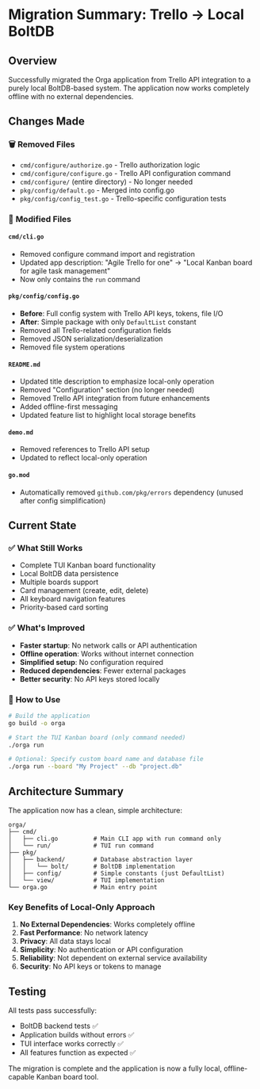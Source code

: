 # Migration Summary: Trello → Local BoltDB

## Overview

Successfully migrated the Orga application from Trello API integration to a purely local BoltDB-based system. The application now works completely offline with no external dependencies.

## Changes Made

### 🗑️ **Removed Files**
- `cmd/configure/authorize.go` - Trello authorization logic
- `cmd/configure/configure.go` - Trello API configuration command  
- `cmd/configure/` (entire directory) - No longer needed
- `pkg/config/default.go` - Merged into config.go
- `pkg/config/config_test.go` - Trello-specific configuration tests

### 📝 **Modified Files**

#### `cmd/cli.go`
- Removed configure command import and registration
- Updated app description: "Agile Trello for one" → "Local Kanban board for agile task management"
- Now only contains the `run` command

#### `pkg/config/config.go`
- **Before**: Full config system with Trello API keys, tokens, file I/O
- **After**: Simple package with only `DefaultList` constant
- Removed all Trello-related configuration fields
- Removed JSON serialization/deserialization
- Removed file system operations

#### `README.md`
- Updated title description to emphasize local-only operation
- Removed "Configuration" section (no longer needed)
- Removed Trello API integration from future enhancements
- Added offline-first messaging
- Updated feature list to highlight local storage benefits

#### `demo.md`
- Removed references to Trello API setup
- Updated to reflect local-only operation

#### `go.mod`
- Automatically removed `github.com/pkg/errors` dependency (unused after config simplification)

## Current State

### ✅ **What Still Works**
- Complete TUI Kanban board functionality
- Local BoltDB data persistence
- Multiple boards support
- Card management (create, edit, delete)
- All keyboard navigation features
- Priority-based card sorting

### ✅ **What's Improved**
- **Faster startup**: No network calls or API authentication
- **Offline operation**: Works without internet connection
- **Simplified setup**: No configuration required
- **Reduced dependencies**: Fewer external packages
- **Better security**: No API keys stored locally

### 🎯 **How to Use**

```bash
# Build the application
go build -o orga

# Start the TUI Kanban board (only command needed)
./orga run

# Optional: Specify custom board name and database file
./orga run --board "My Project" --db "project.db"
```

## Architecture Summary

The application now has a clean, simple architecture:

```
orga/
├── cmd/
│   ├── cli.go          # Main CLI app with run command only
│   └── run/            # TUI run command
├── pkg/
│   ├── backend/        # Database abstraction layer
│   │   └── bolt/       # BoltDB implementation
│   ├── config/         # Simple constants (just DefaultList)
│   └── view/           # TUI implementation
└── orga.go             # Main entry point
```

### Key Benefits of Local-Only Approach

1. **No External Dependencies**: Works completely offline
2. **Fast Performance**: No network latency
3. **Privacy**: All data stays local
4. **Simplicity**: No authentication or API configuration
5. **Reliability**: Not dependent on external service availability
6. **Security**: No API keys or tokens to manage

## Testing

All tests pass successfully:
- BoltDB backend tests ✅
- Application builds without errors ✅
- TUI interface works correctly ✅
- All features function as expected ✅

The migration is complete and the application is now a fully local, offline-capable Kanban board tool.